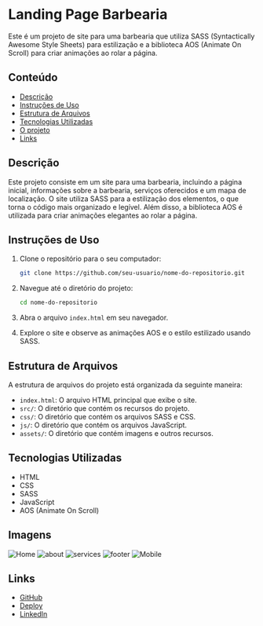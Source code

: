 # Landing Page Barbearia 

Este é um projeto de site para uma barbearia que utiliza SASS (Syntactically Awesome Style Sheets) para estilização e a biblioteca AOS (Animate On Scroll) para criar animações ao rolar a página.

## Conteúdo

- [Descrição](#descrição)
- [Instruções de Uso](#instruções-de-uso)
- [Estrutura de Arquivos](#estrutura-de-arquivos)
- [Tecnologias Utilizadas](#tecnologias-utilizadas)
- [O projeto](#imagens)
- [Links](#links)

## Descrição

Este projeto consiste em um site para uma barbearia, incluindo a página inicial, informações sobre a barbearia, serviços oferecidos e um mapa de localização. O site utiliza SASS para a estilização dos elementos, o que torna o código mais organizado e legível. Além disso, a biblioteca AOS é utilizada para criar animações elegantes ao rolar a página.


## Instruções de Uso

1. Clone o repositório para o seu computador:

   ```bash
   git clone https://github.com/seu-usuario/nome-do-repositorio.git

2. Navegue até o diretório do projeto:

    ```bash
    cd nome-do-repositorio

3. Abra o arquivo `index.html` em seu navegador.

4. Explore o site e observe as animações AOS e o estilo estilizado usando SASS.

## Estrutura de Arquivos
A estrutura de arquivos do projeto está organizada da seguinte maneira:

* `index.html`: O arquivo HTML principal que exibe o site.
* `src/`: O diretório que contém os recursos do projeto.
* `css/`: O diretório que contém os arquivos SASS e CSS.
* `js/`: O diretório que contém os arquivos JavaScript.
* `assets/`: O diretório que contém imagens e outros recursos.

## Tecnologias Utilizadas

* HTML
* CSS
* SASS
* JavaScript
* AOS (Animate On Scroll)

## Imagens
![Home](/assets/img/image.png)
![about](/assets/img/image-1.png)
![services](/assets/img/image-2.png)
![footer](/assets/img/image-3.png)
![Mobile](/assets/img/image-4.png)

## Links

- [GitHub](https://github.com/manoelarcanjo/landingpage-Barbearia)
- [Deploy](https://landingpage-barbearia.vercel.app/)
- [LinkedIn](https://www.linkedin.com/in/manoelarcanjo/)